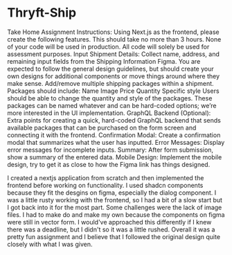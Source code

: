 # Thryft-Ship
Take Home Assignment
Instructions: Using Next.js as the frontend, please create the following features. This should take no more than 3 hours. None of your code will be used in production. All code will solely be used for assessment purposes.
Input Shipment Details:
Collect name, address, and remaining input fields from the Shipping Information Figma.
You are expected to follow the general design guidelines, but should create your own designs for additional components or move things around where they make sense.
Add/remove multiple shipping packages within a shipment. Packages should include:
Name
Image
Price
Quantity
Specific style
Users should be able to change the quantity and style of the packages. These packages can be named whatever and can be hard-coded options; we’re more interested in the UI implementation.
GraphQL Backend (Optional):
Extra points for creating a quick, hard-coded GraphQL backend that sends available packages that can be purchased on the form screen and connecting it with the frontend.
Confirmation Modal:
Create a confirmation modal that summarizes what the user has inputted.
Error Messages:
Display error messages for incomplete inputs.
Summary:
After form submission, show a summary of the entered data.
Mobile Design:
Implement the mobile design, try to get it as close to how the Figma link has things designed.

I created a nextjs application from scratch and then implemented the frontend before working on functionality. I used shadcn components because they fit the desgins on figma, especially the dialog component. I was a little rusty working with the frontend, so I had a bit of a slow start but I got back into it for the most part. Some challenges were the lack of image files. I had to make do and make my own because the components on figma were still in vector form. I would've approached this differently if I knew there was a deadline, but I didn't so it was a little rushed. Overall it was a pretty fun assignment and I believe that I followed the original design quite closely with what I was given.
